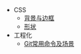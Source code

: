 - CSS
  - [背景与边框](CSS/backgroundAndBorder.md)
  - [形状](CSS/shape.md)
- 工程化
  - [Git常用命令及场景](Engineering/Git.md)